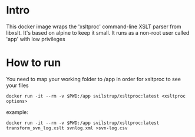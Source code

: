 Intro
=====

This docker image wraps the 'xsltproc' command-line XSLT parser from libxslt.
It's based on alpine to keep it small.
It runs as a non-root user called 'app' with low privileges

How to run
==========
You need to map your working folder to /app in order for xsltproc to see your files

    docker run -it --rm -v $PWD:/app svilstrup/xsltproc:latest <xsltproc options>
    
example:

    docker run -it --rm -v $PWD:/app svilstrup/xsltproc:latest transform_svn_log.xslt svnlog.xml >svn-log.csv


